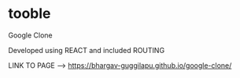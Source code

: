 # tooble

Google Clone

Developed using REACT and included ROUTING

LINK TO PAGE --> https://bhargav-guggilapu.github.io/google-clone/
